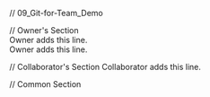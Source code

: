 // 09_Git-for-Team_Demo

// Owner's Section  
Owner adds this line.  
Owner adds this line.  

    

// Collaborator's Section
Collaborator adds this line. 


// Common Section




